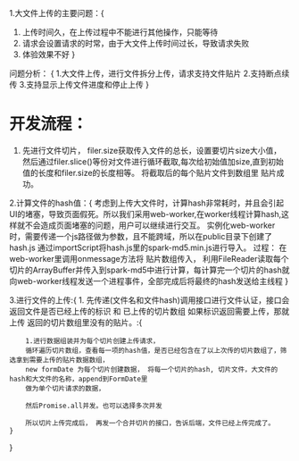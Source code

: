 1.大文件上传的主要问题：{
   1. 上传时间久，在上传过程中不能进行其他操作，只能等待
   2. 请求会设置请求的时常，由于大文件上传时间过长，导致请求失败 
   3. 体验效果不好
}

问题分析： {
    1.大文件上传，进行文件拆分上传，请求支持文件贴片
    2.支持断点续传
    3.支持显示上传文件进度和停止上传
}

# 开发流程：
1. 先进行文件切片， filer.size获取传入文件的总长，设置要切片size大小值，
然后通过filer.slice()等份对文件进行循环截取,每次给初始值加size,直到初始值的长度和filer.size的长度相等。
将截取后的每个贴片文件到数组里 贴片成功。

2.计算文件的hash值：{
    考虑到上传大文件时，计算hash非常耗时，并且会引起UI的堵塞，导致页面假死。所以我们采用web-worker,在worker线程计算hash,这样就不会造成页面堵塞的问题，用户可以继续进行交互。
    实例化web-worker时，需要传递一个js路径做为参数，且不能跨域，所以在public目录下创建了hash.js
    通过importScript将hash.js里的spark-md5.min.js进行导入。
    过程： 在web-worker里调用onmessage方法将 贴片数组传入，
    利用FileReader读取每个切片的ArrayBuffer并传入到spark-md5中进行计算，每计算完一个切片的hash就向web-worker线程发送一个进程事件，全部完成后将最终的hash发送给主线程
}

3.进行文件的上传:{
    1. 先传递(文件名和文件hash)调用接口进行文件认证，接口会返回文件是否已经上传的标识 和 已上传的切片数组
    如果标识返回需要上传，那就上传 返回的切片数组里没有的贴片。:{

        1.进行数据组装并为每个切片创建上传请求，
        循环遍历切片数组，查看每一项的hash值，是否已经包含在了以上次传的切片数组了，筛选拿到需要上传的贴片数据数组，
        new formDate 为每个切片创建数据， 将每一个切片的hash, 切片文件，大文件的hash和大文件的名称，append到FormDate里
        做为单个切片请求的数据，
 
        然后Promise.all并发。也可以选择多次并发

        所以切片上传完成后， 再发一个合并切片的接口，告诉后端，文件已经上传完成了。
    }
}